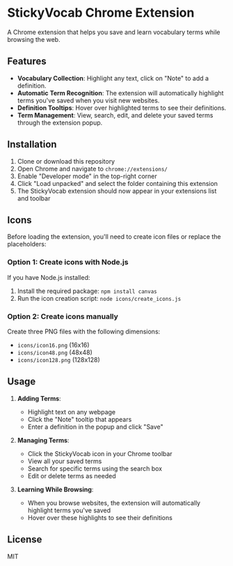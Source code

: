 # StickyVocab Chrome Extension

A Chrome extension that helps you save and learn vocabulary terms while browsing the web.

## Features

- **Vocabulary Collection**: Highlight any text, click on "Note" to add a definition.
- **Automatic Term Recognition**: The extension will automatically highlight terms you've saved when you visit new websites.
- **Definition Tooltips**: Hover over highlighted terms to see their definitions.
- **Term Management**: View, search, edit, and delete your saved terms through the extension popup.

## Installation

1. Clone or download this repository
2. Open Chrome and navigate to `chrome://extensions/`
3. Enable "Developer mode" in the top-right corner
4. Click "Load unpacked" and select the folder containing this extension
5. The StickyVocab extension should now appear in your extensions list and toolbar

## Icons

Before loading the extension, you'll need to create icon files or replace the placeholders:

### Option 1: Create icons with Node.js

If you have Node.js installed:

1. Install the required package: `npm install canvas`
2. Run the icon creation script: `node icons/create_icons.js`

### Option 2: Create icons manually

Create three PNG files with the following dimensions:

- `icons/icon16.png` (16x16)
- `icons/icon48.png` (48x48)
- `icons/icon128.png` (128x128)

## Usage

1. **Adding Terms**:

   - Highlight text on any webpage
   - Click the "Note" tooltip that appears
   - Enter a definition in the popup and click "Save"

2. **Managing Terms**:

   - Click the StickyVocab icon in your Chrome toolbar
   - View all your saved terms
   - Search for specific terms using the search box
   - Edit or delete terms as needed

3. **Learning While Browsing**:
   - When you browse websites, the extension will automatically highlight terms you've saved
   - Hover over these highlights to see their definitions

## License

MIT
